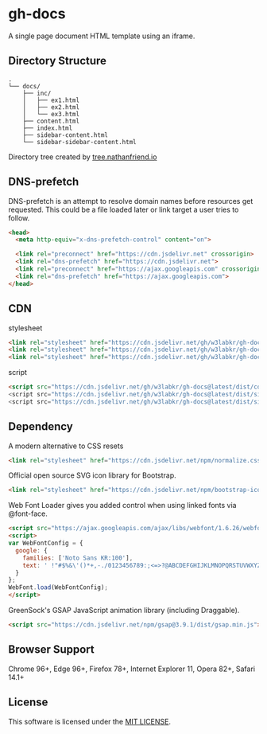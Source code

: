# gh-docs

A single page document HTML template using an iframe.

## Directory Structure

```
.
└── docs/
    ├── inc/
    │   ├── ex1.html
    │   ├── ex2.html
    │   └── ex3.html
    ├── content.html
    ├── index.html
    ├── sidebar-content.html
    └── sidebar-sidebar-content.html
```

Directory tree created by [tree.nathanfriend.io](https://tree.nathanfriend.io/)

## DNS-prefetch

DNS-prefetch is an attempt to resolve domain names before resources get requested.
This could be a file loaded later or link target a user tries to follow.

```html
<head>
  <meta http-equiv="x-dns-prefetch-control" content="on">

  <link rel="preconnect" href="https://cdn.jsdelivr.net" crossorigin>
  <link rel="dns-prefetch" href="https://cdn.jsdelivr.net">
  <link rel="preconnect" href="https://ajax.googleapis.com" crossorigin>
  <link rel="dns-prefetch" href="https://ajax.googleapis.com">
</head>
```

## CDN

stylesheet

```html
<link rel="stylesheet" href="https://cdn.jsdelivr.net/gh/w3labkr/gh-docs@latest/dist/content.css">
<link rel="stylesheet" href="https://cdn.jsdelivr.net/gh/w3labkr/gh-docs@latest/dist/sidebar-content.css">
<link rel="stylesheet" href="https://cdn.jsdelivr.net/gh/w3labkr/gh-docs@latest/dist/sidebar-sidebar-content.css">
```

script

```html
<script src="https://cdn.jsdelivr.net/gh/w3labkr/gh-docs@latest/dist/content.js">
<script src="https://cdn.jsdelivr.net/gh/w3labkr/gh-docs@latest/dist/sidebar-content.js">
<script src="https://cdn.jsdelivr.net/gh/w3labkr/gh-docs@latest/dist/sidebar-sidebar-content.js">
```

## Dependency

A modern alternative to CSS resets

```html
<link rel="stylesheet" href="https://cdn.jsdelivr.net/npm/normalize.css@8.0.1/normalize.css">
```

Official open source SVG icon library for Bootstrap.

```html
<link rel="stylesheet" href="https://cdn.jsdelivr.net/npm/bootstrap-icons@1.8.1/font/bootstrap-icons.css">
```

Web Font Loader gives you added control when using linked fonts via @font-face.

```html
<script src="https://ajax.googleapis.com/ajax/libs/webfont/1.6.26/webfont.js"></script>
<script>
var WebFontConfig = {
  google: {
    families: ['Noto Sans KR:100'],
    text: ' !"#$%&\'()*+,-./0123456789:;<=>?@ABCDEFGHIJKLMNOPQRSTUVWXYZ[\]^_`abcdefghijklmnopqrstuvwxyz{|}~'
  }
};
WebFont.load(WebFontConfig);
</script>
```

GreenSock's GSAP JavaScript animation library (including Draggable).

```html
<script src="https://cdn.jsdelivr.net/npm/gsap@3.9.1/dist/gsap.min.js"></script>
```

## Browser Support

Chrome 96+, Edge 96+, Firefox 78+, Internet Explorer 11, Opera 82+, Safari 14.1+

## License

This software is licensed under the [MIT LICENSE](LICENSE).
